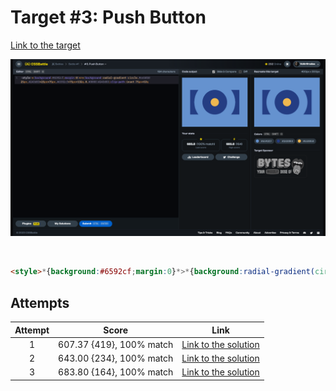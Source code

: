 # Target #3: Push Button

[Link to the target](https://cssbattle.dev/play/3)

![img](src/images/003_push-button.png)

<br>

```html
<style>*{background:#6592cf;margin:0}*>*{background:radial-gradient(circle,#eeb850 25px,#243d83+25px+75px,#6592cf+75px+132q,0,#0000)#243d83;clip-path:inset(75px+53q
```


## Attempts
| Attempt | Score | Link |
|:-:|:-:|:-:|
| 1 | 607.37 {419}, 100% match | [Link to the solution](/001-pilot-battle/src/html/003_push-button_attempt-01.html) |
| 2 | 643.00 {234}, 100% match | [Link to the solution](/001-pilot-battle/src/html/003_push-button_attempt-02.html) |
| 3 | 683.80 {164}, 100% match | [Link to the solution](/001-pilot-battle/src/html/003_push-button_attempt-03.html) |